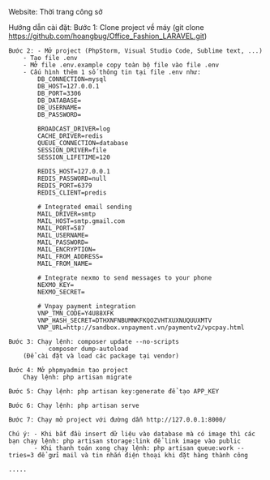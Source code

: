 Website: Thời trang công sở

Hướng dẫn cài đặt:
	Bước 1: Clone project về máy
		(git clone https://github.com/hoangbug/Office_Fashion_LARAVEL.git)

	Bước 2: - Mở project (PhpStorm, Visual Studio Code, Sublime text, ...)
		- Tạo file .env
		- Mở file .env.example copy toàn bộ file vào file .env
		- Cấu hình thêm 1 số thông tin tại file .env như:
			DB_CONNECTION=mysql
			DB_HOST=127.0.0.1
			DB_PORT=3306
			DB_DATABASE=
			DB_USERNAME=
			DB_PASSWORD=

			BROADCAST_DRIVER=log
			CACHE_DRIVER=redis
			QUEUE_CONNECTION=database
			SESSION_DRIVER=file
			SESSION_LIFETIME=120

			REDIS_HOST=127.0.0.1
			REDIS_PASSWORD=null
			REDIS_PORT=6379
			REDIS_CLIENT=predis

			# Integrated email sending
			MAIL_DRIVER=smtp
			MAIL_HOST=smtp.gmail.com
			MAIL_PORT=587
			MAIL_USERNAME=
			MAIL_PASSWORD=
			MAIL_ENCRYPTION=
			MAIL_FROM_ADDRESS=
			MAIL_FROM_NAME=

			# Integrate nexmo to send messages to your phone
			NEXMO_KEY=
			NEXMO_SECRET=

			# Vnpay payment integration
			VNP_TMN_CODE=Y4U88XFK
			VNP_HASH_SECRET=DTHXNFNBUMNKFKQOZVHTXUXNUQUUXMTV
			VNP_URL=http://sandbox.vnpayment.vn/paymentv2/vpcpay.html

	Bước 3: Chạy lệnh: composer update --no-scripts
			   composer dump-autoload
		(Để cài đặt và load các package tại vendor)

	Bước 4: Mở phpmyadmin tạo project
		Chạy lệnh: php artisan migrate

	Bước 5: Chạy lệnh: php artisan key:generate để tạo APP_KEY

	Bước 6: Chạy lệnh: php artisan serve
	
	Bước 7: Chạy mở project với đường dẫn http://127.0.0.1:8000/

	Chú ý: - Khi bắt đầu insert dữ liệu vào database mà có image thì các bạn chạy lệnh: php artisan storage:link để link image vào public
	       - Khi thanh toán xong chạy lệnh: php artisan queue:work --tries=3 để gửi mail và tin nhắn điện thoại khi đặt hàng thành công

	.....



